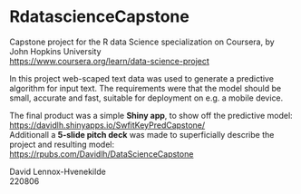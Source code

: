 # RdatascienceCapstone
Capstone project for the R data Science specialization on Coursera, by John Hopkins University  
https://www.coursera.org/learn/data-science-project  
  
In this project web-scaped text data was used to generate a predictive algorithm for input text. The requirements were that the model should be small, accurate and fast, suitable for deployment on e.g. a mobile device.  

The final product was a simple **Shiny app**, to show off the predictive model: https://davidlh.shinyapps.io/SwfitKeyPredCapstone/  
Additionall a **5-slide pitch deck** was made to superficially describe the project and resulting model: https://rpubs.com/Davidlh/DataScienceCapstone  

David Lennox-Hvenekilde  
220806  
